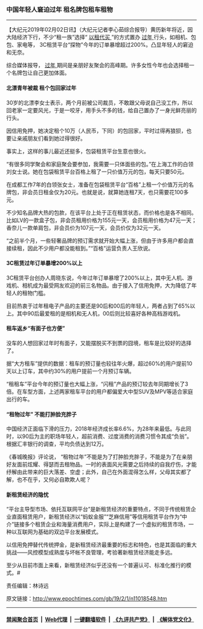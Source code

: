 ### 中国年轻人窘迫过年 租名牌包租车租物
------------------------

<p>
 【大纪元2019年02月02日讯】（大纪元记者李心茹综合报导）黄历新年将近，因大陆经济下行，不少“租一族”选择“
 <a href="http://www.epochtimes.com/gb/tag/%E4%BB%A5%E7%A7%9F%E4%BB%A3%E4%B9%B0.html">
  以租代买
 </a>
 ”的方式置办
 <a href="http://www.epochtimes.com/gb/tag/%E8%BF%87%E5%B9%B4.html">
  过年
 </a>
 行头，如相机、包包、家电等， 3C租赁平台“探物”今年的订单暴增超过200%。凸显年轻人的窘迫和无奈。
</p>
<p>
 综合媒体报导，
 <a href="http://www.epochtimes.com/gb/tag/%E8%BF%87%E5%B9%B4.html">
  过年
 </a>
 期间是亲朋好友聚会的高峰期。许多女性今年也会选择租一个名牌包让自己更加体面。
</p>
<h4>
 北漂青年被裁 租个包回家过年
</h4>
<p>
 30岁的北漂李女士表示，两个月前被公司裁员，不敢跟父母说自己没工作，所以回老家一定要风光，于是一咬牙，用手头不多的钱，给自己置办了一身光鲜亮丽的行头。
</p>
<p>
 因信用免押，她决定租个10万（人民币，下同）的包回家，平时过得再狼狈，也要让亲戚朋友们看到她过得很好。
</p>
<p>
 事实上，这样的事儿最近还挺多，包袋租赁平台生意也很火。
</p>
<p>
 “有很多同学聚会和家庭聚会要参加，我需要一只体面些的包。”在上海工作的白领刘女士说。她在包袋租赁平台百格上租了一只价值万元的包，每天只要50元。
</p>
<p>
 在成都工作7年的白领张女士，准备在包袋租赁平台“百格”上租一个价值万元的名牌包，非会员日租金仅为20元。也就是说，就算她连租7天，也只需要花100多元。
</p>
<p>
 不少知名品牌大热的包款，在该平台上处于正在租赁状态，而价格也是各不相同。比如LV的一款盒子包，非会员租用价格为155元一天，会员租用价格为47元一天；香奈儿一款单肩包，非会员价为107元一天，会员价仅为32元一天。
</p>
<p>
 “之前半个月，一些轻奢品牌的预订需求就开始大幅上涨，但由于许多用户都会直接续租，因此不少用户都没能租到。”“百格”运营负责人王欣说。
</p>
<h4>
 3C租赁过年订单暴增200%以上
</h4>
<p>
 3C租赁平台创办人周晓东说，今年过年订单暴增了200%以上，其中无人机、游戏机、相机成为最受网友欢迎的前三名物品。由于接入了信用免押，大为降低了年轻人的租物门槛。
</p>
<p>
 目前热衷于过年租电子产品的主要还是90后和00后的年轻人，两者占到了65%以上。其中90后最爱租的是相机和无人机，00后则比较喜好各种高档游戏机。
</p>
<h4>
 租车返乡“有面子也方便”
</h4>
<p>
 没车的人想回家过年时有面子，又能摆脱买不到票的囧境，租车是比较好的选择了。
</p>
<p>
 据“大方租车”提供的数据：租车的预订量也较往年火爆，超过60%的用户提前10天以上订车，其中约30%的用户提前一个月预订车辆。
</p>
<p>
 “租租车”平台今年的预订量也大幅上涨，“闪租”产品的预订较去年同期增长了3倍。在车型方面，上述两家租车平台的用户都偏爱大中型SUV及MPV等适合家庭出行的车。
</p>
<h4>
 “租物过年” 不能打肿脸充胖子
</h4>
<p>
 中国经济正面临下滑的压力，2018年经济成长率6.6%，为28年来最低。与此同时，以90后为主的职场年轻人，超前消费、过度消费的消费习惯令其成“负翁”。根据汇丰银行的调查，平均负债达到12万。
</p>
<p>
 《春城晚报》评论说， “租物过年”不能是为了打肿脸充胖子，不能是为了在亲朋好友面前炫耀、得瑟而去租物品。一时的表面风光需要之后持续的自我疗伤，才能纾解由此带来的巨大落差、空虚；此外，自己在外面混得怎么样，父母其实都了解，也不在乎，又何必自欺欺人呢？
</p>
<h4>
 新租赁经济的隐忧
</h4>
<p>
 “平台主导型市场、依托互联网平台”是新租赁经济的重要特点，不同于传统租赁企业直面租赁用户，新租赁经济以“蚂蚁金服”“芝麻信用”等信用租赁平台作为“中介”链接多个租赁企业和海量消费用户，实际上是构建了一个虚拟的租赁市场，一种以互联网为基础的双边平台发展模式。
</p>
<p>
 以信用免押替代传统押金，是新租赁经济最重要的标志和特色，也是其面临的重大挑战——风控模型成熟度与坏帐不良管理，考验著新租赁经济能走多远。
</p>
<p>
 至少从目前市面上来看，新租赁经济似乎还没有一个普遍认可、标准化推行的模式。#
</p>
<p>
 责任编辑：林诗远
</p>

原文链接：http://www.epochtimes.com/gb/19/2/1/n11018548.htm


------------------------
#### [禁闻聚合首页](https://github.com/gfw-breaker/banned-news/blob/master/README.md) &nbsp;|&nbsp; [Web代理](https://github.com/gfw-breaker/open-proxy/blob/master/README.md) &nbsp;|&nbsp; [一键翻墙软件](https://github.com/gfw-breaker/nogfw/blob/master/README.md) &nbsp;|&nbsp; [《九评共产党》](https://github.com/gfw-breaker/9ping.md/blob/master/README.md#九评之一评共产党是什么) &nbsp;|&nbsp; [《解体党文化》](https://github.com/gfw-breaker/jtdwh.md/blob/master/README.md#绪论)